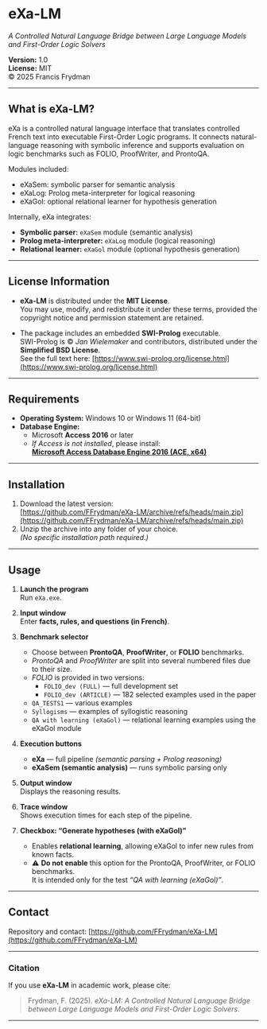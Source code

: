 # eXa-LM  
*A Controlled Natural Language Bridge between Large Language Models and First-Order Logic Solvers*  

**Version:** 1.0  
**License:** MIT  
© 2025 Francis Frydman  

---

##  What is eXa-LM?

eXa is a controlled natural language interface
that translates controlled French text into executable First-Order Logic programs.
It connects natural-language reasoning with symbolic inference
and supports evaluation on logic benchmarks such as FOLIO, ProofWriter,
and ProntoQA.

Modules included:
- eXaSem: symbolic parser for semantic analysis
- eXaLog: Prolog meta-interpreter for logical reasoning
- eXaGol: optional relational learner for hypothesis generation

Internally, eXa integrates:
-  **Symbolic parser:** `eXaSem` module (semantic analysis)  
-  **Prolog meta-interpreter:** `eXaLog` module (logical reasoning)  
-  **Relational learner:** `eXaGol` module (optional hypothesis generation)

---

##  License Information

- **eXa-LM** is distributed under the **MIT License**.  
  You may use, modify, and redistribute it under these terms, provided the copyright
  notice and permission statement are retained.  

- The package includes an embedded **SWI-Prolog** executable.  
  SWI-Prolog is © *Jan Wielemaker* and contributors, distributed under the **Simplified BSD License**.  
  See the full text here: [https://www.swi-prolog.org/license.html](https://www.swi-prolog.org/license.html)

---

##  Requirements

- **Operating System:** Windows 10 or Windows 11 (64-bit)  
- **Database Engine:**  
  - Microsoft **Access 2016** or later  
  - *If Access is not installed*, please install:  
    [**Microsoft Access Database Engine 2016 (ACE, x64)**](https://www.microsoft.com/en-us/download/details.aspx?id=54920)

---

##  Installation

1. Download the latest version:  
   [https://github.com/FFrydman/eXa-LM/archive/refs/heads/main.zip](https://github.com/FFrydman/eXa-LM/archive/refs/heads/main.zip)
2. Unzip the archive into any folder of your choice.  
   *(No specific installation path required.)*

---

##  Usage

1. **Launch the program**  
   Run `eXa.exe`.

2. **Input window**  
   Enter **facts, rules, and questions (in French)**.

3. **Benchmark selector**  
   - Choose between **ProntoQA**, **ProofWriter**, or **FOLIO** benchmarks.  
   - *ProntoQA* and *ProofWriter* are split into several numbered files due to their size.  
   - *FOLIO* is provided in two versions:  
     - `FOLIO_dev (FULL)` — full development set  
     - `FOLIO_dev (ARTICLE)` — 182 selected examples used in the paper  
   - `QA_TESTS1` — various examples  
   - `Syllogisms` — examples of syllogistic reasoning  
   - `QA with learning (eXaGol)` — relational learning examples using the eXaGol module  

4. **Execution buttons**
   - **eXa** — full pipeline *(semantic parsing + Prolog reasoning)*  
   - **eXaSem (semantic analysis)** — runs symbolic parsing only  

5. **Output window**  
   Displays the reasoning results.

6. **Trace window**  
   Shows execution times for each step of the pipeline.

7. **Checkbox: “Generate hypotheses (with eXaGol)”**  
   - Enables **relational learning**, allowing eXaGol to infer new rules from known facts.  
   - ⚠️ **Do not enable** this option for the ProntoQA, ProofWriter, or FOLIO benchmarks.  
     It is intended only for the test *“QA with learning (eXaGol)”*.

---

##  Contact

Repository and contact: [https://github.com/FFrydman/eXa-LM](https://github.com/FFrydman/eXa-LM)

---

###  Citation

If you use **eXa-LM** in academic work, please cite:

> Frydman, F. (2025). *eXa-LM: A Controlled Natural Language Bridge between Large Language Models and First-Order Logic Solvers*.

---
